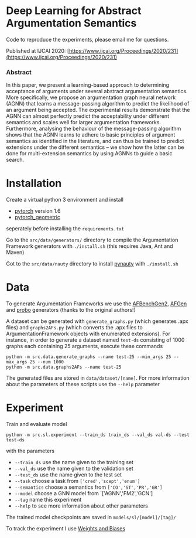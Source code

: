 # Deep Learning for Abstract Argumentation Semantics
Code to reproduce the experiments, please email me for questions.

Published at IJCAI 2020: [https://www.ijcai.org/Proceedings/2020/231](https://www.ijcai.org/Proceedings/2020/231)


### Abstract
In this paper, we present a learning-based approach to determining acceptance of arguments under several abstract argumentation semantics. More specifically, we propose an argumentation graph neural network (AGNN) that learns a message-passing algorithm to predict the likelihood of an argument being accepted. The experimental results demonstrate that the AGNN can almost perfectly predict the acceptability under different semantics and scales well for larger argumentation frameworks. Furthermore, analysing the behaviour of the message-passing algorithm shows that the AGNN learns to adhere to basic principles of argument semantics as identified in the literature, and can thus be trained to predict extensions under the different semantics – we show how the latter can be done for multi-extension semantics by using AGNNs to guide a basic search.


# Installation
Create a virtual python 3 environment and install
* [pytorch](https://pytorch.org/) version 1.6 
* [pytorch_geometric](https://github.com/rusty1s/pytorch_geometric)

seperately before installing the `requirements.txt`

Go to the `src/data/generators/` directory to compile the Argumentation Framework generators with `./install.sh` (this requires Java, Ant and Maven)

Got to the `src/data/nauty` directory to install [pynauty](https://web.cs.dal.ca/~peter/software/pynauty/html/index.html) with `./install.sh`

# Data
To generate Argumentation Frameworks we use the [AFBenchGen2](https://sourceforge.net/projects/afbenchgen/), [AFGen](http://argumentationcompetition.org/2019/papers/ICCMA19_paper_3.pdf) and [probo](https://sourceforge.net/projects/probo/) generators (thanks to the original authors!)

A dataset can be generated with `generate_graphs.py` (which generates .apx files) and `graphs2AFs.py` (which converts the .apx files to ArgumentationFramework objects with enumerated extensions). For instance, in order to generate a dataset named `test-ds` consisting of 1000 graphs each containing 25 arguments, execute these commands
```
python -m src.data.generate_graphs --name test-25 --min_args 25 --max_args 25 --num 1000
python -m src.data.graphs2AFs --name test-25
```
The generated files are stored in `data/dataset/[name]`. For more information about the parameters of these scripts use the `--help` parameter

# Experiment

Train and evaluate model

```
python -m src.sl.experiment --train_ds train_ds --val_ds val-ds --test test-ds
```

with the parameters
* `--train_ds` use the name given to the training set
* `--val_ds` use the name given to the validation set
* `--test_ds` use the name given to the test set
* `--task` choose a task from `['cred','scept','enum']`
* `--semantics` choose a semantics from `['CO','ST','PR','GR']`
* `--model` choose a GNN model from `['AGNN','FM2','GCN']
* `--tag` name this experiment
* `--help` to see more information about other parameters

The trained model checkpoints are saved in `models/sl/[model]/[tag]/`

To track the experiment I use [Weights and Biases](https://wandb.ai/)
